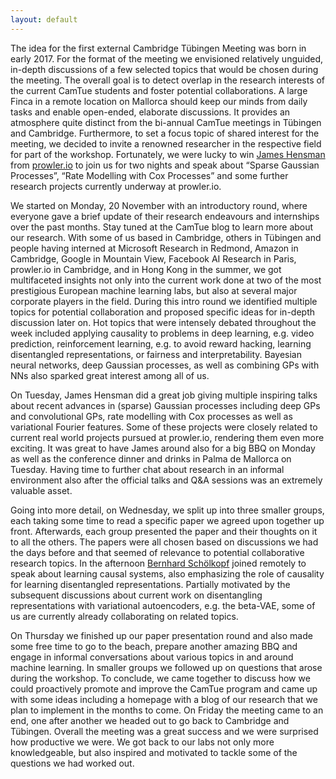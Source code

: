 ```yaml
---
layout: default
---
```

The idea for the first external Cambridge Tübingen Meeting was born in early 2017. For the format of the meeting we envisioned relatively unguided, in-depth discussions of a few selected topics that would be chosen during the meeting. The overall goal is to detect overlap in the research interests of the current CamTue students and foster potential collaborations. A large Finca in a remote location on Mallorca should keep our minds from daily tasks and enable open-ended, elaborate discussions. It provides an atmosphere quite distinct from the bi-annual CamTue meetings in Tübingen and Cambridge. Furthermore, to set a focus topic of shared interest for the meeting, we decided to invite a renowned researcher in the respective field for part of the workshop. Fortunately, we were lucky to win [James Hensman](http://jameshensman.github.io/) from [prowler.io](https://www.prowler.io/) to join us for two nights and speak about “Sparse Gaussian Processes”, “Rate Modelling with Cox Processes” and some further research projects currently underway at prowler.io.

We started on Monday, 20 November with an introductory round, where everyone gave a brief update of their research endeavours and internships over the past months. Stay tuned at the CamTue blog to learn more about our research. With some of us based in Cambridge, others in Tübingen and people having interned at Microsoft Research in Redmond, Amazon in Cambridge, Google in Mountain View, Facebook AI Research in Paris, prowler.io in Cambridge, and in Hong Kong in the summer, we got multifaceted insights not only into the current work done at two of the most prestigious European machine learning labs, but also at several major corporate players in the field. During this intro round we identified multiple topics for potential collaboration and proposed specific ideas for in-depth discussion later on. Hot topics that were intensely debated throughout the week included applying causality to problems in deep learning, e.g. video prediction, reinforcement learning, e.g. to avoid reward hacking, learning disentangled representations, or fairness and interpretability. Bayesian neural networks, deep Gaussian processes, as well as combining GPs with NNs also sparked great interest among all of us.

On Tuesday, James Hensman did a great job giving multiple inspiring talks about recent advances in (sparse) Gaussian processes including deep GPs and convolutional GPs, rate modelling with Cox processes as well as variational Fourier features. Some of these projects were closely related to current real world projects pursued at prowler.io, rendering them even more exciting. It was great to have James around also for a big BBQ on Monday as well as the conference dinner and drinks in Palma de Mallorca on Tuesday. Having time to further chat about research in an informal environment also after the official talks and Q&A sessions was an extremely valuable asset.

Going into more detail, on Wednesday, we split up into three smaller groups, each taking some time to read a specific paper we agreed upon together up front. Afterwards, each group presented the paper and their thoughts on it to all the others. The papers were all chosen based on discussions we had the days before and that seemed of relevance to potential collaborative research topics. In the afternoon [Bernhard Schölkopf](https://is.tuebingen.mpg.de/person/bs) joined remotely to speak about learning causal systems, also emphasizing the role of causality for learning disentangled representations. Partially motivated by the subsequent discussions about current work on disentangling representations with variational autoencoders, e.g. the beta-VAE, some of us are currently already collaborating on related topics.

On Thursday we finished up our paper presentation round and also made some free time to go to the beach, prepare another amazing BBQ and engage in informal conversations about various topics in and around machine learning. In smaller groups we followed up on questions that arose during the workshop. To conclude, we came together to discuss how we could proactively promote and improve the CamTue program and came up with some ideas including a homepage with a blog of our research that we plan to implement in the months to come. On Friday the meeting came to an end, one after another we headed out to go back to Cambridge and Tübingen. Overall the meeting was a great success and we were surprised how productive we were. We got back to our labs not only more knowledgeable, but also inspired and motivated to tackle some of the questions we had worked out.
